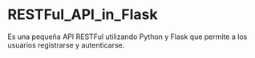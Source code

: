 # RESTFul_API_in_Flask
Es una pequeña API RESTFul utilizando Python y Flask que permite a los usuarios registrarse y autenticarse.
